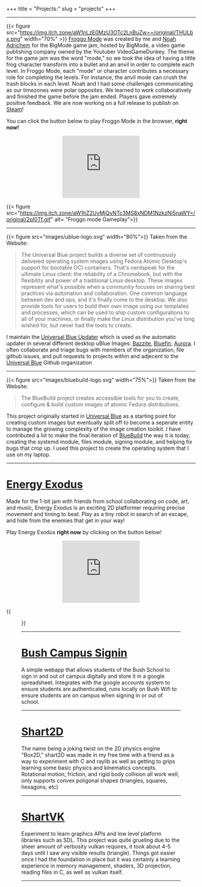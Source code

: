 +++
title = "Projects:"
slug = "projects"
+++

---
{{< figure src="https://img.itch.zone/aW1nLzE0MzU3OTc2LnBuZw==/original/THULbx.png" width="70%" >}}
[Froggo Mode](https://gerblesh.itch.io/froggo-mode) was created by me and [Noah Adrichem](https://tenseven.nl) for the BigMode game jam, hosted by BigMode, a video game publishing company owned by the Youtuber VideoGameDunkey. The theme for the game jam was the word "mode," so we took the idea of having a little frog character transform into a bullet and an anvil in order to complete each level. In Froggo Mode, each "mode" or character contributes a necessary role for completing the levels. For instance, the anvil mode can crush the trash blocks in each level. Noah and I had some challenges communicating as our timezones were polar opposites. We learned to work collaboratively and finished the game before the jam ended. Players gave extremely positive feedback. We are now working on a full release to publish on [Steam](https://store.steampowered.com)!

You can click the button below to play Froggo Mode in the browser, **right now!**

<div style="text-align: center;">
    <iframe frameborder="0" src="https://itch.io/embed/2425771?border_width=0&amp;dark=true" width="206" height="165">
        <a href="https://gerblesh.itch.io/froggo-mode">Froggo Mode by Gerblesh, tenseven</a>
    </iframe>
</div>

{{< figure src="https://img.itch.zone/aW1hZ2UvMjQyNTc3MS8xNDM1NzkzNi5naWY=/original/2pl0Tf.gif" alt= "Froggo mode Gameplay">}}

---

{{< figure src="images/ublue-logo.svg" width="80%">}}
Taken from the Website:
> The Universal Blue project builds a diverse set of continuously delivered operating system images using Fedora Atomic Desktop's support for bootable OCI containers. That's nerdspeak for the ultimate Linux client: the reliability of a Chromebook, but with the flexibility and power of a traditional Linux desktop.
> These images represent what's possible when a community focuses on sharing best practices via automation and collaboration. One common language between dev and ops, and it's finally come to the desktop.
> We also provide tools for users to build their own image using our templates and processes, which can be used to ship custom configurations to all of your machines, or finally make the Linux distribution you've long wished for, but never had the tools to create.

I maintain the [Universal Blue Updater](https://github.com/ublue-os/ublue-update) which is used as the automatic updater in several different desktop uBlue Images: [Bazzite](https://bazzite.gg), [Bluefin](https://projectbluefin.io/), [Aurora](https://getaurora.dev/). I often collaborate and triage bugs with members of the organization, file github issues, and pull requests to projects within and adjecent to the [Universal Blue](https://universal-blue.org) Github organization

---

{{< figure src="images/bluebuild-logo.svg" width="75%">}}
Taken from the Website:
> The BlueBuild project creates accessible tools for you to create, configure & build custom images of atomic Fedora distributions.

This project originally started in [Universal Blue](https://universal-blue.org) as a starting point for creating custom images but eventually split off to become a seperate entity to manage the growing complexity of the image creation toolkit. I have contributed a lot to make the final iteration of [BlueBuild](https://blue-build.org) the way it is today, creating the systemd module, files module, signing module, and helping fix bugs that crop up. I used this project to create the operating system that I use on my laptop.

---

# [Energy Exodus](https://gerblesh.itch.io/energy-exodus)

Made for the 1-bit jam with friends from school collaborating on code, art, and music, Energy Exodus is an exciting 2D platformer requiring precise movement and timing to beat. Play as a tiny robot in search of an escape, and hide from the enemies that get in your way!

Play Energy Exodus **right now** by clicking on the button below!

<div style="text-align: center;">
    <iframe frameborder="0" src="https://itch.io/embed/2373714?border_width=0&amp;dark=true" width="206" height="165"><a href="https://gerblesh.itch.io/energy-exodus">Energy Exodus by Gerblesh</a></iframe>
</div>

{{<figure src="https://img.itch.zone/aW1hZ2UvMjM3MzcxNC8xNDA1NzE3Ny5wbmc=/original/zlkWaY.png" width="50%" alt="Energy Exodus Screenshot">}}

---

# [Bush Campus Signin](https://github.com/gar354/bush-campus-signin)
A simple webapp that allows students of the Bush School to sign in and out of campus digitally and store it in a google spreadsheet. Integrates with the google accounts system to ensure students are authenticated, runs locally on Bush Wifi to ensure students are on campus when signing in or out of school.

---

# [Shart2D](https://github.com/vincens2005/shart2d)
The name being a joking twist on the 2D physics engine "Box2D," shart2D was made in my free time with a friend as a way to experiment with C and raylib as well as getting to grips learning some basic physics and kinematics concepts. Rotational motion, friction, and rigid body collision all work well, only supports convex poligonal shapes (triangles, squares, hexagons, etc)

---

# [ShartVK](https://github.com/gerblesh/shartvk)
Experiment to learn graphics APIs and low level platform libraries such as SDL. This project was quite grueling due to the sheer amount of verbosity vulkan requires, it took about 4-5 days until I saw any visible results (triangle). Things got easier once I had the foundation in place but it was certainly a learning experience in memory management, shaders, 3D projection, reading files in C, as well as vulkan itself.

---

